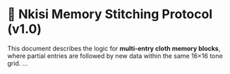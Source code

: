 
# 🧵 Nkisi Memory Stitching Protocol (v1.0)

This document describes the logic for **multi-entry cloth memory blocks**, where partial entries are followed by new data within the same 16×16 tone grid.
...

